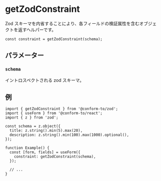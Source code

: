 # getZodConstraint

Zod スキーマを内省することにより、各フィールドの検証属性を含むオブジェクトを返すヘルパーです。

```tsx
const constraint = getZodConstraint(schema);
```

## パラメーター

### `schema`

イントロスペクトされる zod スキーマ。

## 例

```tsx
import { getZodConstraint } from '@conform-to/zod';
import { useForm } from '@conform-to/react';
import { z } from 'zod';

const schema = z.object({
  title: z.string().min(5).max(20),
  description: z.string().min(100).max(1000).optional(),
});

function Example() {
  const [form, fields] = useForm({
    constraint: getZodConstraint(schema),
  });

  // ...
}
```
